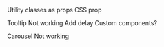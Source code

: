 Utility classes as props
CSS prop

Tooltip
Not working
Add delay
Custom components?

Carousel 
Not working